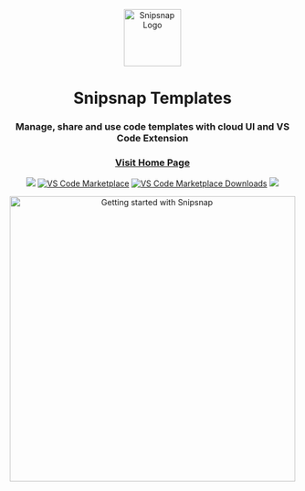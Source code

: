 <p align="center">
<img width="100" src="https://user-images.githubusercontent.com/2697570/118843423-568e4100-b8ca-11eb-8266-dac076d087e3.png" alt="Snipsnap Logo"/></p>
<h1 align="center">Snipsnap Templates</h1>
<h3 align="center">Manage, share and use code templates with cloud UI and VS Code Extension</h3>
<h3 align="center"><a href="https://templates.snipsnap.dev/">Visit Home Page</a></h3>

<p align="center">
  <img src="https://img.shields.io/github/license/snipsnapdev/snipsnap"/>
  <a href="https://marketplace.visualstudio.com/items?itemName=snipsnapdev.snipsnap-vscode">
    <img alt="VS Code Marketplace" src="https://img.shields.io/visual-studio-marketplace/v/snipsnapdev.snipsnap-vscode"></a>
  <a href="https://marketplace.visualstudio.com/items?itemName=snipsnapdev.snipsnap-vscode">
    <img alt="VS Code Marketplace Downloads" src="https://img.shields.io/visual-studio-marketplace/d/snipsnapdev.snipsnap-vscode"></a>
  <a href="https://twitter.com/snipsnap_dev"><img src="https://img.shields.io/twitter/follow/snipsnap_dev?style=social"/></a>
</p>

<p align="center"><a href="#">
<img width="500px" src="https://user-images.githubusercontent.com/2697570/118845264-eaacd800-b8cb-11eb-83ef-eb293180ac53.jpg" alt="Getting started with Snipsnap"/>
</a></p>
